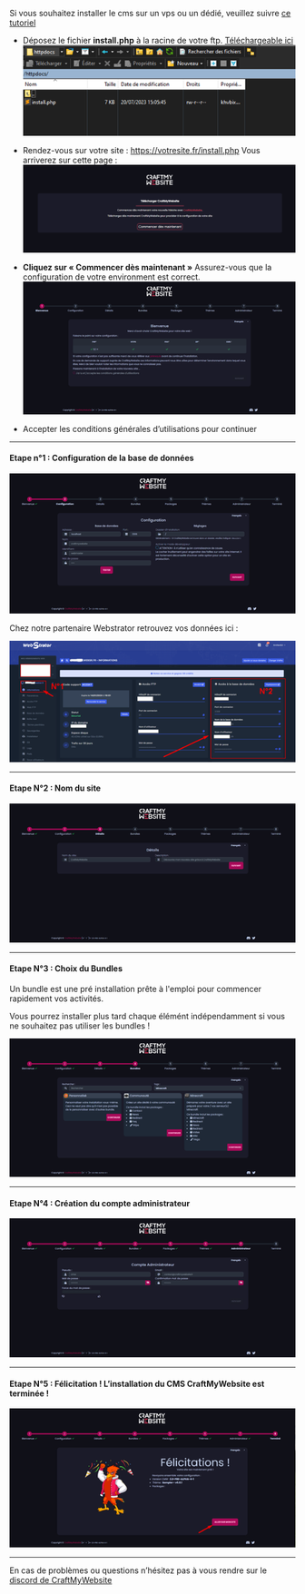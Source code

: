 Si vous souhaitez installer le cms sur un vps ou un dédié, veuillez suivre [ce tutoriel](https://dev.craftmywebsite.fr/docs/fr/users/linux/installation)

- Déposez le fichier **install.php** à la racine de votre ftp.
[Téléchargeable ici](https://reborn.craftmywebsite.fr/download)
![Image FTP install](Assets/Img/Installation/Install1.png "Install.php dans le FTP")


- Rendez-vous sur votre site : https://votresite.fr/install.php
Vous arriverez sur cette page :
![Image site install](Assets/Img/Installation/Install2.png "Install.php sur le site")


- **Cliquez sur « Commencer dès maintenant »**
Assurez-vous que la configuration de votre environment est correct.
![Image site install](Assets/Img/Installation/Install3.png "Install.php sur le site")

- Accepter les conditions générales d’utilisations pour continuer

---


#### Etape n°1 : Configuration de la base de données

![Image site install](Assets/Img/Installation/Install4.png "Install.php sur le site")

Chez notre partenaire Webstrator retrouvez vos données ici :

![Image site install](Assets/Img/Installation/Install5.png "BDD Webstrator")


---


#### Etape N°2 : Nom du site

![Image site install](Assets/Img/Installation/Install6.png "install.php sur le site")


---


#### Etape N°3 : **Choix du Bundles**

Un bundle est une pré installation prête à l'emploi pour commencer rapidement vos activités.

Vous pourrez installer plus tard chaque élémént indépendamment si vous ne souhaitez pas utiliser les bundles !

![Image site install](Assets/Img/Installation/Install7.png "install.php sur le site")

---

#### Etape N°4 : Création du compte administrateur 

![Image site install](Assets/Img/Installation/Install8.png "install.php sur le site")

---

#### Etape N°5 : Félicitation ! L’installation du CMS CraftMyWebsite est terminée !

![Image site install](Assets/Img/Installation/Install9.png "install.php sur le site")

---

En cas de problèmes ou questions n’hésitez pas à vous rendre sur le [discord de CraftMyWebsite](https://craftmywebsite.fr/discord)
